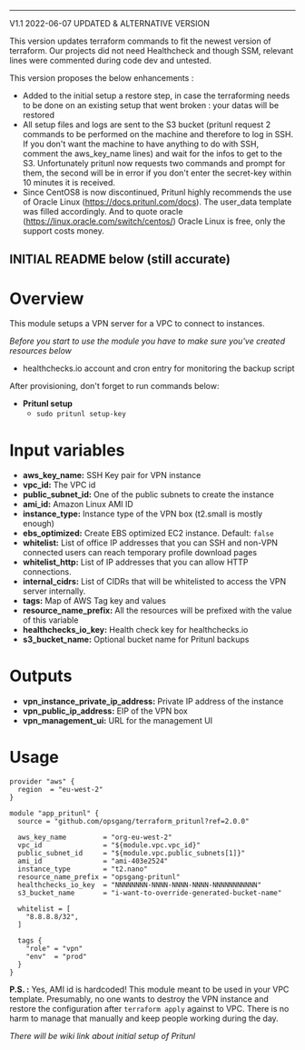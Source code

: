 ------
V1.1 2022-06-07 UPDATED & ALTERNATIVE VERSION

This version updates terraform commands to fit the newest version of terraform.
Our projects did not need Healthcheck and though SSM, relevant lines were commented during code dev and untested.

This version proposes the below enhancements :
* Added to the initial setup a restore step, in case the terraforming needs to be done on an existing setup that went broken : your datas will be restored
* All setup files and logs are sent to the S3 bucket (pritunl request 2 commands to be performed on the machine and therefore to log in SSH. If you don't want the machine to have anything to do with SSH, comment the aws_key_name lines) and wait for the infos to get to the S3. Unfortunately pritunl now requests two commands and prompt for them, the second will be in error if you don't enter the secret-key within 10 minutes it is received.
* Since CentOS8 is now discontinued, Pritunl highly recommends the use of Oracle Linux (https://docs.pritunl.com/docs). The user_data template was filled accordingly. And to quote oracle (https://linux.oracle.com/switch/centos/) Oracle Linux is free, only the support costs money.


INITIAL README below (still accurate)
-------



# Overview
This module setups a VPN server for a VPC to connect to instances.

*Before you start to use the module you have to make sure you've created resources below*

* healthchecks.io account and cron entry for monitoring the backup script

After provisioning, don't forget to run commands below:

* **Pritunl setup**
  * `sudo pritunl setup-key`

# Input variables

* **aws_key_name:** SSH Key pair for VPN instance
* **vpc_id:** The VPC id
* **public_subnet_id:** One of the public subnets to create the instance
* **ami_id:** Amazon Linux AMI ID
* **instance_type:** Instance type of the VPN box (t2.small is mostly enough)
* **ebs_optimized:** Create EBS optimized EC2 instance. Default: `false`
* **whitelist:** List of office IP addresses that you can SSH and non-VPN connected users can reach temporary profile download pages
* **whitelist_http:** List of IP addresses that you can allow HTTP connections.
* **internal_cidrs:** List of CIDRs that will be whitelisted to access the VPN server internally.
* **tags:** Map of AWS Tag key and values
* **resource_name_prefix:** All the resources will be prefixed with the value of this variable
* **healthchecks_io_key:** Health check key for healthchecks.io
* **s3_bucket_name:** Optional bucket name for Pritunl backups

# Outputs
* **vpn_instance_private_ip_address:** Private IP address of the instance
* **vpn_public_ip_address:** EIP of the VPN box
* **vpn_management_ui:** URL for the management UI


# Usage

```
provider "aws" {
  region  = "eu-west-2"
}

module "app_pritunl" {
  source = "github.com/opsgang/terraform_pritunl?ref=2.0.0"

  aws_key_name         = "org-eu-west-2"
  vpc_id               = "${module.vpc.vpc_id}"
  public_subnet_id     = "${module.vpc.public_subnets[1]}"
  ami_id               = "ami-403e2524"
  instance_type        = "t2.nano"
  resource_name_prefix = "opsgang-pritunl"
  healthchecks_io_key  = "NNNNNNNN-NNNN-NNNN-NNNN-NNNNNNNNNNN"
  s3_bucket_name       = "i-want-to-override-generated-bucket-name"

  whitelist = [
    "8.8.8.8/32",
  ]

  tags {
    "role" = "vpn"
    "env"  = "prod"
  }
}
```

**P.S. :** Yes, AMI id is hardcoded! This module meant to be used in your VPC template. Presumably, no one wants to destroy the VPN instance and restore the configuration after `terraform apply` against to VPC. There is no harm to manage that manually and keep people working during the day.

*There will be wiki link about initial setup of Pritunl*
